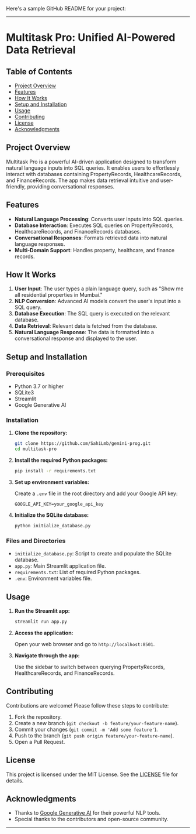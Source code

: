 Here's a sample GitHub README for your project:

---

# Multitask Pro: Unified AI-Powered Data Retrieval

## Table of Contents

- [Project Overview](#project-overview)
- [Features](#features)
- [How It Works](#how-it-works)
- [Setup and Installation](#setup-and-installation)
- [Usage](#usage)
- [Contributing](#contributing)
- [License](#license)
- [Acknowledgments](#acknowledgments)

## Project Overview

Multitask Pro is a powerful AI-driven application designed to transform natural language inputs into SQL queries. It enables users to effortlessly interact with databases containing PropertyRecords, HealthcareRecords, and FinanceRecords. The app makes data retrieval intuitive and user-friendly, providing conversational responses.

## Features

- **Natural Language Processing**: Converts user inputs into SQL queries.
- **Database Interaction**: Executes SQL queries on PropertyRecords, HealthcareRecords, and FinanceRecords databases.
- **Conversational Responses**: Formats retrieved data into natural language responses.
- **Multi-Domain Support**: Handles property, healthcare, and finance records.

## How It Works

1. **User Input**: The user types a plain language query, such as "Show me all residential properties in Mumbai."
2. **NLP Conversion**: Advanced AI models convert the user's input into a SQL query.
3. **Database Execution**: The SQL query is executed on the relevant database.
4. **Data Retrieval**: Relevant data is fetched from the database.
5. **Natural Language Response**: The data is formatted into a conversational response and displayed to the user.

## Setup and Installation

### Prerequisites

- Python 3.7 or higher
- SQLite3
- Streamlit
- Google Generative AI

### Installation

1. **Clone the repository:**

    ```sh
    git clone https://github.com/SahiLmb/gemini-prog.git
    cd multitask-pro
    ```

2. **Install the required Python packages:**

    ```sh
    pip install -r requirements.txt
    ```

3. **Set up environment variables:**

    Create a `.env` file in the root directory and add your Google API key:

    ```env
    GOOGLE_API_KEY=your_google_api_key
    ```

4. **Initialize the SQLite database:**

    ```sh
    python initialize_database.py
    ```

### Files and Directories

- `initialize_database.py`: Script to create and populate the SQLite database.
- `app.py`: Main Streamlit application file.
- `requirements.txt`: List of required Python packages.
- `.env`: Environment variables file.

## Usage

1. **Run the Streamlit app:**

    ```sh
    streamlit run app.py
    ```

2. **Access the application:**

    Open your web browser and go to `http://localhost:8501`.

3. **Navigate through the app:**

    Use the sidebar to switch between querying PropertyRecords, HealthcareRecords, and FinanceRecords.

## Contributing

Contributions are welcome! Please follow these steps to contribute:

1. Fork the repository.
2. Create a new branch (`git checkout -b feature/your-feature-name`).
3. Commit your changes (`git commit -m 'Add some feature'`).
4. Push to the branch (`git push origin feature/your-feature-name`).
5. Open a Pull Request.

## License

This project is licensed under the MIT License. See the [LICENSE](LICENSE) file for details.

## Acknowledgments

- Thanks to [Google Generative AI](https://ai.google/) for their powerful NLP tools.
- Special thanks to the contributors and open-source community.

---
